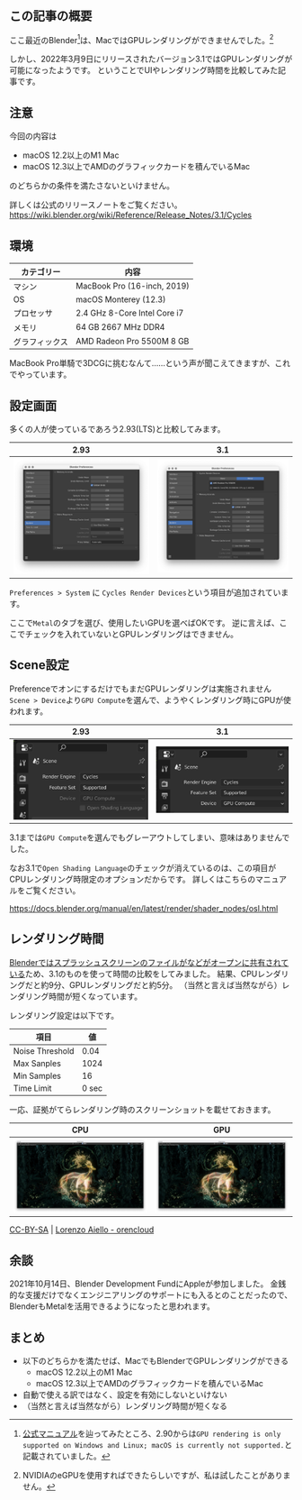 <!--
title:   MacでもBlenderでGPUレンダリングができるようになっていたので比べてみた
tags:    Design,デザイン,3dcg,Blender
-->

## この記事の概要

ここ最近のBlender[^1]は、MacではGPUレンダリングができませんでした。[^2]

[^1]: [公式マニュアル](https://docs.blender.org/manual/en/2.90/render/cycles/gpu_rendering.html)を辿ってみたところ、2.90からは`GPU rendering is only supported on Windows and Linux; macOS is currently not supported.`と記載されていました。

[^2]: NVIDIAのeGPUを使用すればできたらしいですが、私は試したことがありません。

しかし、2022年3月9日にリリースされたバージョン3.1ではGPUレンダリングが可能になったようです。
ということでUIやレンダリング時間を比較してみた記事です。

## 注意

今回の内容は

- macOS 12.2以上のM1 Mac
- macOS 12.3以上でAMDのグラフィックカードを積んでいるMac

のどちらかの条件を満たさないといけません。

詳しくは公式のリリースノートをご覧ください。
https://wiki.blender.org/wiki/Reference/Release_Notes/3.1/Cycles

## 環境

| カテゴリー | 内容 |
| --- | --- |
| マシン | MacBook Pro (16-inch, 2019) |
| OS | macOS Monterey (12.3) |
| プロセッサ | 2.4 GHz 8-Core Intel Core i7 |
| メモリ | 64 GB 2667 MHz DDR4 |
| グラフィックス | AMD Radeon Pro 5500M 8 GB |

MacBook Pro単騎で3DCGに挑むなんて……という声が聞こえてきますが、これでやっています。
## 設定画面

多くの人が使っているであろう2.93(LTS)と比較してみます。

 | 2.93 | 3.1 |
 | --- | --- |
 | ![](../images/blender-preference-2.93.png) | ![](../images/blender-preference-3.1.png) |

`Preferences > System` に `Cycles Render Devices`という項目が追加されています。

ここで`Metal`のタブを選び、使用したいGPUを選べばOKです。
逆に言えば、ここでチェックを入れていないとGPUレンダリングはできません。

## Scene設定

PreferenceでオンにするだけでもまだGPUレンダリングは実施されません
`Scene > Device`より`GPU Compute`を選んで、ようやくレンダリング時にGPUが使われます。

 | 2.93 | 3.1 |
 | --- | --- |
 | ![](../images/blender-scene-option-2.93.png) | ![](../images/blender-scene-option-3.1.png) |

3.1までは`GPU Compute`を選んでもグレーアウトしてしまい、意味はありませんでした。

なお3.1で`Open Shading Language`のチェックが消えているのは、この項目がCPUレンダリング時限定のオプションだからです。
詳しくはこちらのマニュアルをご覧ください。

https://docs.blender.org/manual/en/latest/render/shader_nodes/osl.html

## レンダリング時間

[Blenderではスプラッシュスクリーンのファイルがなどがオープンに共有されている](https://cloud.blender.org/p/gallery/6220ae43b4a486f53171c89e)ため、3.1のものを使って時間の比較をしてみました。
結果、CPUレンダリングだと約9分、GPUレンダリングだと約5分。
（当然と言えば当然ながら）レンダリング時間が短くなっています。

レンダリング設定は以下です。

| 項目 | 値 |
| --- | --- |
| Noise Threshold | 0.04 |
| Max Sanples | 1024 |
| Min Samples | 16 |
| Time Limit | 0 sec |

一応、証拠がてらレンダリング時のスクリーンショットを載せておきます。

 | CPU | GPU |
 | --- | --- |
 | ![](../images/blender-3.1-render-cpu.jpg) | ![](../images/blender-3.1-render-gpu.jpg) |

 [CC-BY-SA](https://creativecommons.org/licenses/by-sa/4.0/) | [Lorenzo Aiello - orencloud](https://www.artstation.com/orencloud)

## 余談

2021年10月14日、Blender Development FundにAppleが参加しました。
金銭的な支援だけでなくエンジニアリングのサポートにも入るとのことだったので、BlenderもMetalを活用できるようになったと思われます。

## まとめ

- 以下のどちらかを満たせば、MacでもBlenderでGPUレンダリングができる
  - macOS 12.2以上のM1 Mac
  - macOS 12.3以上でAMDのグラフィックカードを積んでいるMac
- 自動で使える訳ではなく、設定を有効にしないといけない
- （当然と言えば当然ながら）レンダリング時間が短くなる
